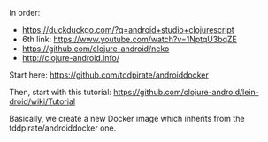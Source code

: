 In order:
* https://duckduckgo.com/?q=android+studio+clojurescript
* 6th link: https://www.youtube.com/watch?v=1NptqU3bqZE
* https://github.com/clojure-android/neko
* http://clojure-android.info/

Start here: https://github.com/tddpirate/androiddocker

Then, start with this tutorial: https://github.com/clojure-android/lein-droid/wiki/Tutorial

Basically, we create a new Docker image which inherits from the tddpirate/androiddocker one.



